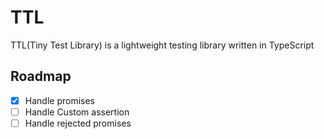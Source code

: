 # TTL

TTL(Tiny Test Library) is a lightweight testing library written in TypeScript

## Roadmap

- [x] Handle promises
- [ ] Handle Custom assertion
- [ ] Handle rejected promises
